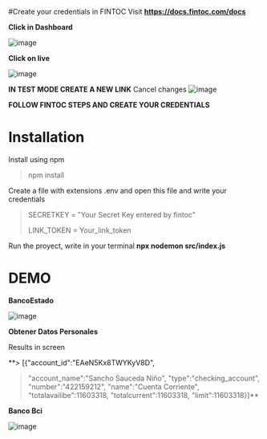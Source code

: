 #Create your credentials in FINTOC
Visit **https://docs.fintoc.com/docs**  

**Click in Dashboard**

![image](https://user-images.githubusercontent.com/86070060/156949623-cbf8d9c0-ad91-42c6-9caf-9c7c1609f19e.png)


**Click on live**


![image](https://user-images.githubusercontent.com/86070060/156949795-0837b606-95d6-49f9-b55e-c4dfcfc552ef.png)



**IN TEST MODE CREATE A NEW LINK**
Cancel changes
![image](https://user-images.githubusercontent.com/86070060/156949970-1d960507-afe1-47a8-a5bc-4c00c5e9e16b.png)

**FOLLOW FINTOC STEPS AND CREATE YOUR CREDENTIALS**

# Installation

Install using npm


>npm install


Create a file with extensions .env and open this file and write your credentials


> SECRETKEY = "Your Secret Key entered by fintoc"
> 
> LINK_TOKEN = Your_link_token






Run the proyect, write in your terminal **npx nodemon src/index.js**


# DEMO

**BancoEstado**


![image](https://user-images.githubusercontent.com/86070060/157065133-d2bb3d66-6a96-4e67-844b-2cdf7fccc679.png)


**Obtener Datos Personales**

Results in screen


**> [{"account_id":"EAeN5Kx8TWYKyV8D",
> "account_name":"Sancho Sauceda Niño",
> "type":"checking_account",
> "number":"422159212",
> "name":"Cuenta Corriente",
> "totalavailibe":11603318,
> "totalcurrent":11603318,
> "limit":11603318}]**


**Banco Bci**

![image](https://user-images.githubusercontent.com/86070060/157065351-f3100412-5ff0-494d-92ec-a0743623d8ae.png)




